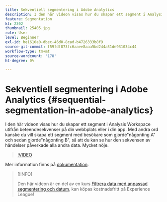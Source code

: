 ```yaml
---
title: Sekventiell segmentering i Adobe Analytics
description: I den här videon visas hur du skapar ett segment i Analysis Workspace utifrån beteendesekvenser på din webbplats eller i din app. Med andra ord kanske du vill skapa ett segment med besökare som gjorde någonting A och sedan gjorde någonting B, så att du kan se hur den sekvensen av händelser påverkade alla andra data. Mycket nöje.
feature: Segmentation
kt: 2302
thumbnail: 25405.jpg
role: User
level: Beginner
exl-id: be1610a0-dbec-46d0-8cad-b4726333b8f9
source-git-commit: f59fdf873fc6aaee8aaa5bd244a31de931034c44
workflow-type: tm+mt
source-wordcount: '178'
ht-degree: 0%

---
```


# Sekventiell segmentering i Adobe Analytics {#sequential-segmentation-in-adobe-analytics}

I den här videon visas hur du skapar ett segment i Analysis Workspace utifrån beteendesekvenser på din webbplats eller i din app. Med andra ord kanske du vill skapa ett segment med besökare som gjorde&quot;någonting A&quot; och sedan gjorde&quot;någonting B&quot;, så att du kan se hur den sekvensen av händelser påverkade alla andra data. Mycket nöje.

>[!VIDEO](https://video.tv.adobe.com/v/25405/?quality=12)

Mer information finns på [dokumentation](https://experienceleague.adobe.com/docs/analytics/components/segmentation/segmentation-workflow/seg-sequential-build.html?lang=en).

>[!INFO]
>
> Den här videon är en del av en kurs [Filtrera data med anpassad segmentering och datum](https://experienceleague.adobe.com/?recommended=Analytics-U-1-2021.1.filterdata), kan köpas kostnadsfritt på Experience League!

